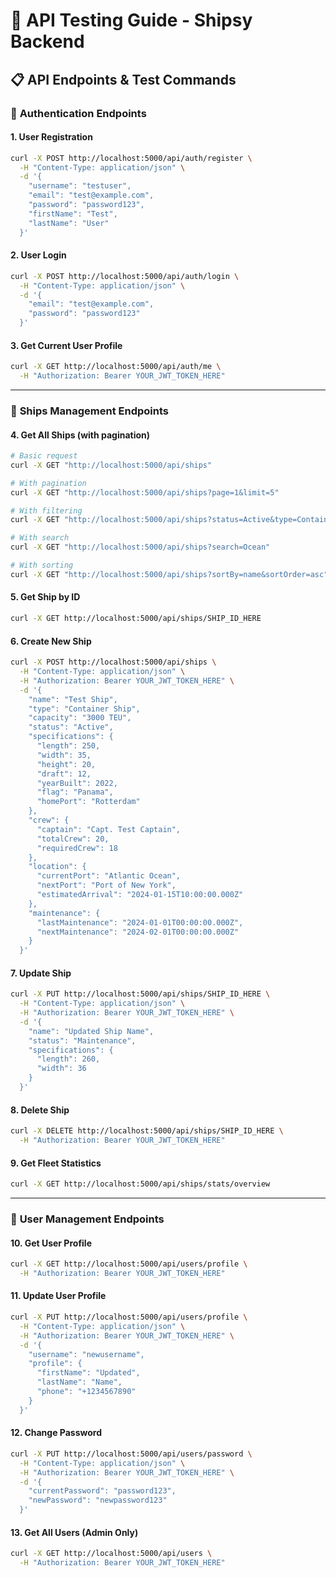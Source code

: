 # 🧪 API Testing Guide - Shipsy Backend

## 📋 **API Endpoints & Test Commands**

### 🔐 **Authentication Endpoints**

#### 1. User Registration
```bash
curl -X POST http://localhost:5000/api/auth/register \
  -H "Content-Type: application/json" \
  -d '{
    "username": "testuser",
    "email": "test@example.com",
    "password": "password123",
    "firstName": "Test",
    "lastName": "User"
  }'
```

#### 2. User Login
```bash
curl -X POST http://localhost:5000/api/auth/login \
  -H "Content-Type: application/json" \
  -d '{
    "email": "test@example.com",
    "password": "password123"
  }'
```

#### 3. Get Current User Profile
```bash
curl -X GET http://localhost:5000/api/auth/me \
  -H "Authorization: Bearer YOUR_JWT_TOKEN_HERE"
```

---

### 🚢 **Ships Management Endpoints**

#### 4. Get All Ships (with pagination)
```bash
# Basic request
curl -X GET "http://localhost:5000/api/ships"

# With pagination
curl -X GET "http://localhost:5000/api/ships?page=1&limit=5"

# With filtering
curl -X GET "http://localhost:5000/api/ships?status=Active&type=Container%20Ship"

# With search
curl -X GET "http://localhost:5000/api/ships?search=Ocean"

# With sorting
curl -X GET "http://localhost:5000/api/ships?sortBy=name&sortOrder=asc"
```

#### 5. Get Ship by ID
```bash
curl -X GET http://localhost:5000/api/ships/SHIP_ID_HERE
```

#### 6. Create New Ship
```bash
curl -X POST http://localhost:5000/api/ships \
  -H "Content-Type: application/json" \
  -H "Authorization: Bearer YOUR_JWT_TOKEN_HERE" \
  -d '{
    "name": "Test Ship",
    "type": "Container Ship",
    "capacity": "3000 TEU",
    "status": "Active",
    "specifications": {
      "length": 250,
      "width": 35,
      "height": 20,
      "draft": 12,
      "yearBuilt": 2022,
      "flag": "Panama",
      "homePort": "Rotterdam"
    },
    "crew": {
      "captain": "Capt. Test Captain",
      "totalCrew": 20,
      "requiredCrew": 18
    },
    "location": {
      "currentPort": "Atlantic Ocean",
      "nextPort": "Port of New York",
      "estimatedArrival": "2024-01-15T10:00:00.000Z"
    },
    "maintenance": {
      "lastMaintenance": "2024-01-01T00:00:00.000Z",
      "nextMaintenance": "2024-02-01T00:00:00.000Z"
    }
  }'
```

#### 7. Update Ship
```bash
curl -X PUT http://localhost:5000/api/ships/SHIP_ID_HERE \
  -H "Content-Type: application/json" \
  -H "Authorization: Bearer YOUR_JWT_TOKEN_HERE" \
  -d '{
    "name": "Updated Ship Name",
    "status": "Maintenance",
    "specifications": {
      "length": 260,
      "width": 36
    }
  }'
```

#### 8. Delete Ship
```bash
curl -X DELETE http://localhost:5000/api/ships/SHIP_ID_HERE \
  -H "Authorization: Bearer YOUR_JWT_TOKEN_HERE"
```

#### 9. Get Fleet Statistics
```bash
curl -X GET http://localhost:5000/api/ships/stats/overview
```

---

### 👤 **User Management Endpoints**

#### 10. Get User Profile
```bash
curl -X GET http://localhost:5000/api/users/profile \
  -H "Authorization: Bearer YOUR_JWT_TOKEN_HERE"
```

#### 11. Update User Profile
```bash
curl -X PUT http://localhost:5000/api/users/profile \
  -H "Content-Type: application/json" \
  -H "Authorization: Bearer YOUR_JWT_TOKEN_HERE" \
  -d '{
    "username": "newusername",
    "profile": {
      "firstName": "Updated",
      "lastName": "Name",
      "phone": "+1234567890"
    }
  }'
```

#### 12. Change Password
```bash
curl -X PUT http://localhost:5000/api/users/password \
  -H "Content-Type: application/json" \
  -H "Authorization: Bearer YOUR_JWT_TOKEN_HERE" \
  -d '{
    "currentPassword": "password123",
    "newPassword": "newpassword123"
  }'
```

#### 13. Get All Users (Admin Only)
```bash
curl -X GET http://localhost:5000/api/users \
  -H "Authorization: Bearer YOUR_JWT_TOKEN_HERE"
```